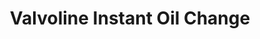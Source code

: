 ---
title: "Valvoline Instant Oil Change"
url: /fayetteville/valvoline-instant-oil-change/
shop: car repair
---